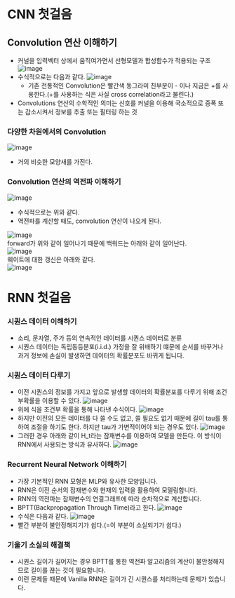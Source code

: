 # CNN 첫걸음

## Convolution 연산 이해하기
- 커널을 입력벡터 상에서 움직여가면서 선형모델과 합성함수가 적용되는 구조
![image](https://user-images.githubusercontent.com/50571795/128470989-15717bcf-a11c-479b-ad1b-adc8442b55bc.png)
- 수식적으로는 다음과 같다.
![image](https://user-images.githubusercontent.com/50571795/128471271-1b6b7424-e1ec-46b1-84f3-611bbb5f41ab.png)
  - 기존 전통적인 Convolution은 빨간색 동그라미 친부분이 - 이나 지금은 +를 사용한다.(+를 사용하는 식은 사실 cross correlation라고 불린다.)
- Convolutions 연산의 수학적인 의미는 신호를 커널을 이용해 국소적으로 증폭 또는 감소시켜서 정보를 추출 또는 필터링 하는 것

### 다양한 차원에서의 Convolution
![image](https://user-images.githubusercontent.com/50571795/128471616-bb782a03-d3e0-473c-9413-4703842a51e8.png)
- 거의 비슷한 모양새를 가진다.

### Convolution 연산의 역전파 이해하기
![image](https://user-images.githubusercontent.com/50571795/128471788-2db5e1ac-8125-4408-bf79-fab36347a28c.png)
- 수식적으로는 위와 같다.
- 역전파를 계산할 때도, convolution 연산이 나오게 된다.


![image](https://user-images.githubusercontent.com/50571795/128471985-fa1b87f7-dfc2-478a-bc4e-45c71e2ac7b1.png)  
forward가 위와 같이 일어나기 때문에 백워드는 아래와 같이 일어난다.  
![image](https://user-images.githubusercontent.com/50571795/128472186-60c7e9de-5037-4160-9014-e410388b0d4c.png)  
웨이트에 대한 갱신은 아래와 같다.  
![image](https://user-images.githubusercontent.com/50571795/128472388-493c8c07-f348-4e09-853e-073696a8abfe.png)

# RNN 첫걸음

### 시퀀스 데이터 이해하기
- 소리, 문자열, 주가 등의 연속적인 데이터를 시퀀스 데이터로 분류
- 시퀀스 데이터는 독립동등분포(i.i.d.) 가정을 잘 위배하기 떄문에 순서를 바꾸거나 과거 정보에 손실이 발생하면 데이터의 확률분포도 바뀌게 됩니다.

### 시퀀스 데이터 다루기
- 이전 시퀀스의 정보를 가지고 앞으로 발생할 데이터의 확률분포를 다루기 위해 조건부확률을 이용할 수 있다.
![image](https://user-images.githubusercontent.com/50571795/128472922-8ee4d737-811b-472c-bc1c-f70a775b1c4e.png)
- 위에 식을 조건부 확률을 통해 나타낸 수식이다.
![image](https://user-images.githubusercontent.com/50571795/128473029-294b1cda-4ded-49dc-9cbb-996e90f3e115.png)
- 하지만 이전의 모든 데이터를 다 쓸 수도 없고, 쓸 필요도 없기 때문에 길이 tau를 통하여 조절을 하기도 한다. 하지만 tau가 가변적이어야 되는 경우도 있다.
![image](https://user-images.githubusercontent.com/50571795/128473238-e7900466-4b97-4b73-857c-c269405a5440.png)
- 그러한 경우 아래와 같이 H_t라는 잠재변수를 이용하여 모델을 만든다. 이 방식이 RNN에서 사용되는 방식과 유사하다.
![image](https://user-images.githubusercontent.com/50571795/128473576-b47dd3c4-b03d-4741-8687-324a916d2841.png)

### Recurrent Neural Network 이해하기
- 가장 기본적인 RNN 모형은 MLP와 유사한 모양입니다.
- RNN은 이전 순서의 잠재변수와 현재의 입력을 활용하여 모델링합니다.
- RNN의 역전파는 잠재변수의 연결그래프에 따라 순차적으로 계산합니다.
- BPTT(Backpropagation Through Time)라고 한다.
![image](https://user-images.githubusercontent.com/50571795/128483265-828bb744-c0ca-496d-bd5b-707920efd191.png)
- 수식은 다음과 같다.
![image](https://user-images.githubusercontent.com/50571795/128483703-0a30e8f7-dff3-42d9-8e70-28440f0f643e.png)
- 빨간 부분이 불안정해지기가 쉽다.(=이 부분이 소실되기가 쉽다.)


### 기울기 소실의 해결책
- 시퀀스 길이가 길어지는 경우 BPTT를 통한 역전파 알고리즘의 계산이 불안정해지므로 길이를 끊는 것이 필요합니다.
- 이런 문제들 때문에 Vanilla RNN은 길이가 긴 시퀀스를 처리하는데 문제가 있습니다.
